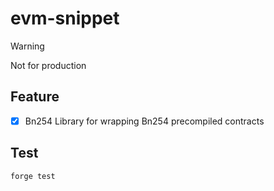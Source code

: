 # evm-snippet

> [!WARNING]
> Not for production

## Feature

- [x] Bn254 Library for wrapping Bn254 precompiled contracts

## Test

```bash
forge test
```

